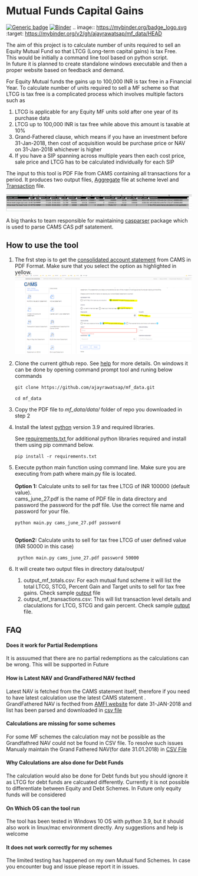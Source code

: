 # Mutual Funds Capital Gains

[![Generic badge](https://img.shields.io/badge/python-3.9-<COLOR>.svg)](https://shields.io/)
[![Binder](https://mybinder.org/badge_logo.svg)](https://mybinder.org/v2/gh/ajayrawatsap/mf_data/HEAD)
.. image:: https://mybinder.org/badge_logo.svg
 :target: https://mybinder.org/v2/gh/ajayrawatsap/mf_data/HEAD


The aim of this project is to calculate number of units required to sell an Equity Mutual Fund so that LTCG (Long-term capital gains) is tax Free. 
<br>This would be initially a command line tool based on python script. 
<br>In future it is planned to create standalone windows executable and then a proper website based on feedback and demand.

For Equity Mutual funds the gains up to 100,000 INR is tax free in a Financial Year. To calculate number of units required to sell a MF scheme so that LTCG is tax free is a complicated process which involves multiple factors such as
1. LTCG is applicable for any Equity MF units sold after one year of its purchase data
2. LTCG up to 100,000 INR is tax free while above this amount is taxable at 10% 
3. Grand-Fathered clause, which means if you have an investment before 31-Jan-2018, then cost of acquisition would be  purchase price or NAV on 31-Jan-2018 whichever is higher
4. If you have a SIP spanning across multiple years then each cost price, sale price and LTCG has to be calculated individually for each SIP

The input to this tool is PDF File from CAMS containing all transactions for a period.
It produces two output files, [Aggregate](data/output/sample_output/sample_output_mf_totals.csv) file at scheme level and [Transaction](data/output/sample_output/sample_output_mf_transactions.csv) file.

![sample_output_hdr](https://github.com/ajayrawatsap/mf_data/blob/master/data/assets/sample_ouput.PNG)


A big thanks to team responsible for maintaining [casparser](https://github.com/codereverser/casparser) package which is used to parse CAMS CAS pdf satatement.


## How to use the tool
1. The frst step is to get the [consolidated account statement](https://www.camsonline.com/Investors/Statements/Consolidated-Account-Statement) from CAMS in PDF Format. Make sure that you select the option as highlighted in yellow. ![screenshot](https://github.com/ajayrawatsap/mf_data/blob/master/data/assets/cams.PNG)
2. Clone the current github repo. See [help](https://docs.github.com/en/github/creating-cloning-and-archiving-repositories/cloning-a-repository-from-github/cloning-a-repository) for more details. On windows it can be done by opening command prompt tool and runing below commands
   ```
   git clone https://github.com/ajayrawatsap/mf_data.git  
   
   ```
   ```
   cd mf_data
   ```

3. Copy  the PDF file to  *mf_data/data/* folder of repo you downloaded in step 2
   
4. Install the latest [python](https://www.python.org/downloads/)  version 3.9 and required libraries.

   See [requirements.txt ](/requirements.txt) for additional python libraries required and install them using pip command below.
   ```
   pip install -r requirements.txt
   ```
5. Execute python main function using command line. Make sure you are executing from path where main.py file is located. 
    <br>
    <br>**Option 1:** Calculate units to sell for tax free LTCG of INR 100000 (default value). 
    <br> cams_june_27.pdf is the name of PDF file in data directory and password the password for the pdf file. Use the correct file name and password for your file.
   ```
   python main.py cams_june_27.pdf password
   ```
    <br>**Option2:** Calculate units to sell for tax free LTCG of user defined value (INR 50000 in this case)
      ```
       python main.py cams_june_27.pdf password 50000
      ```
6. It will create two output files in directory  data/output/
    1. output_mf_totals.csv: For each mutual fund scheme it will list the total LTCG, STCG, Percent  Gain and Target units to sell for tax free gains. Check sample [output](data/output/sample_output/sample_output_mf_totals.csv) file
    1. output_mf_transactions.csv: This will list transaction level details and claculations for LTCG, STCG and gain percent. Check  sample [output](data/output/sample_output/sample_output_mf_transactions.csv) file.


## FAQ
#### Does it work for Partial Redemptions
  It is assuumed that there are no partial redemptions as the calculations can be wrong. This will be supported in Future
 #### How is Latest NAV and GrandFathered NAV fecthed 
 Latest NAV is fetched from the CAMS statement itself, therefore if you need to have latest calculation use the latest CAMS statement  .
 <br> GrandFathered NAV is fecthed from [AMFI website](https://www.amfiindia.com/nav-history-download)  for date 31-JAN-2018 and list has been parsed and downloaded in [csv file](data/nav/gf_nav_all.csv)

  
#### Calculations are missing for some schemes  
For some MF schemes the calculation may not be possible as the Grandfathred NAV could not be found in CSV file. To resolve such issues Manualy maintain the Grand Fathered NAV(for date 31.01.2018)  in [CSV File](data/nav/gf_nav_all.csv)
 #### Why Calculations are also done for Debt Funds  
  The calculation would also be done for Debt funds but you should ignore it as LTCG for debt funds are calcuated differently. Currently it is not possible to differentiate between Equity and Debt Schemes. In Future only equity funds will be considered
#### On Which OS can the tool run
The tool has been tested in Windows 10 OS with python 3.9, but it should also work in linux/mac environment
directly. Any suggestions and help is welcome
#### It does not work correctly for my schemes
 The limited testing has happened on my own Mutual fund Schemes. In case you encounter bug and issue please report it in issues. 

